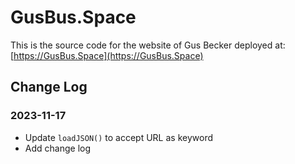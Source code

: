 # GusBus.Space
This is the source code for the website of Gus Becker deployed at:
[https://GusBus.Space](https://GusBus.Space)

## Change Log
### 2023-11-17
- Update `loadJSON()` to accept URL as keyword
- Add change log
